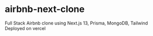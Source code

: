 # airbnb-next-clone
Full Stack Airbnb clone using Next.js 13, Prisma, MongoDB, Tailwind Deployed on vercel

